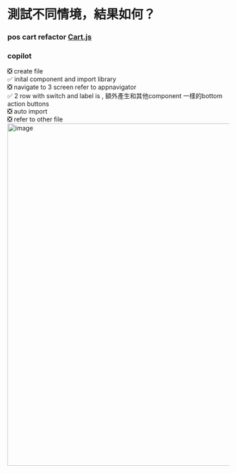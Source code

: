 # 測試不同情境，結果如何？
### pos cart refactor [Cart.js](./Cart.js)

### copilot
❎ create file  
✅ inital component and import library  
❎ navigate to 3 screen refer to appnavigator  
✅ 2 row with switch and label is , 額外產生和其他component 一樣的bottom action buttons  
❎ auto import   
❎ refer to other file   
<img width="776" alt="image" src="https://github.com/user-attachments/assets/07c122ae-34ca-429e-94ad-debf6cfbf1ee">  
